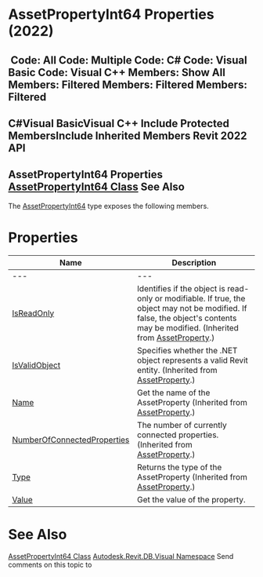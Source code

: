 # AssetPropertyInt64 Properties (2022)

﻿
 Code: All Code: Multiple Code: C# Code: Visual Basic Code: Visual C++  Members: Show All Members: Filtered Members: Filtered Members: Filtered   
---  
C#Visual BasicVisual C++
Include Protected MembersInclude Inherited Members
Revit 2022 API  
---  
AssetPropertyInt64 Properties  
[AssetPropertyInt64 Class](65ae8ae5-6310-a937-913e-de7ff539aaed.md "AssetPropertyInt64 Class") See Also  
---  
The [AssetPropertyInt64](65ae8ae5-6310-a937-913e-de7ff539aaed.md "AssetPropertyInt64 Class") type exposes the following members.
# Properties
| Name | Description |
| --- | --- |
| --- | --- | --- |
| [IsReadOnly](6d5fa82f-4a78-1928-b267-c33b92b6d6ea.md "IsReadOnly Property") | Identifies if the object is read-only or modifiable. If true, the object may not be modified. If false, the object's contents may be modified.  (Inherited from [AssetProperty](7be89499-d011-ab43-4715-0ee6f9335970.md "AssetProperty Class").) |
| [IsValidObject](81e8a4a9-ad56-09e5-bcf8-9801a24dd636.md "IsValidObject Property") | Specifies whether the .NET object represents a valid Revit entity.  (Inherited from [AssetProperty](7be89499-d011-ab43-4715-0ee6f9335970.md "AssetProperty Class").) |
| [Name](57ab6af1-a4eb-8973-33b5-9a1f38796679.md "Name Property") | Get the name of the AssetProperty (Inherited from [AssetProperty](7be89499-d011-ab43-4715-0ee6f9335970.md "AssetProperty Class").) |
| [NumberOfConnectedProperties](4b7ace45-690c-f643-e9be-f333d0bb3bf2.md "NumberOfConnectedProperties Property") | The number of currently connected properties.  (Inherited from [AssetProperty](7be89499-d011-ab43-4715-0ee6f9335970.md "AssetProperty Class").) |
| [Type](20d79fdf-59cf-67a7-3db1-c27955e48035.md "Type Property") | Returns the type of the AssetProperty (Inherited from [AssetProperty](7be89499-d011-ab43-4715-0ee6f9335970.md "AssetProperty Class").) |
| [Value](44a7358c-7966-a876-1890-dd0d1a737105.md "Value Property") | Get the value of the property. |

# See Also
[AssetPropertyInt64 Class](65ae8ae5-6310-a937-913e-de7ff539aaed.md "AssetPropertyInt64 Class")
[Autodesk.Revit.DB.Visual Namespace](f5a10581-6ac2-be19-0e32-f87d05bc8b83.md "Autodesk.Revit.DB.Visual Namespace")
Send comments on this topic to 